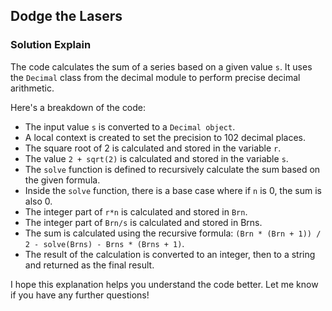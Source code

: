 ## Dodge the Lasers

### Solution Explain

The code calculates the sum of a series based on a given value `s`. 
It uses the `Decimal` class from the decimal module to perform precise 
decimal arithmetic.

Here's a breakdown of the code:

 - The input value `s` is converted to a `Decimal object`.
 - A local context is created to set the precision to 102 decimal places.
 - The square root of 2 is calculated and stored in the variable `r`.
 - The value `2 + sqrt(2)` is calculated and stored in the variable `s`.
 - The `solve` function is defined to recursively calculate the sum based on the given formula.
 - Inside the `solve` function, there is a base case where if `n` is 0, the sum is also 0.
 - The integer part of `r*n` is calculated and stored in `Brn`.
 - The integer part of `Brn/s` is calculated and stored in Brns.
 - The sum is calculated using the recursive formula: `(Brn * (Brn + 1)) / 2 - solve(Brns) - Brns * (Brns + 1)`.
 - The result of the calculation is converted to an integer, then to a string and returned as the final result.

I hope this explanation helps you understand the code better. Let me know if you have any further questions!
